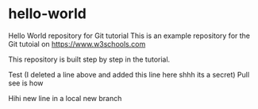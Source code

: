 # hello-world
Hello World repository for Git tutorial
This is an example repository for the Git tutoial on https://www.w3schools.com

This repository is built step by step in the tutorial.


Test (I deleted a line above and added this line here shhh its a secret)
Pull see is how

Hihi new line in a local new branch
